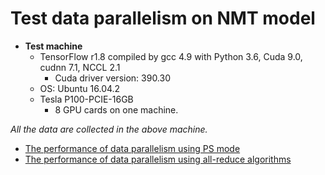 # Test data parallelism on NMT model

- **Test machine**
  - TensorFlow r1.8 compiled by gcc 4.9 with Python 3.6, Cuda 9.0, cudnn 7.1, NCCL 2.1
    - Cuda driver version: 390.30
  - OS: Ubuntu 16.04.2
  - Tesla P100-PCIE-16GB
    - 8 GPU cards on one machine.

*All the data are collected in the above machine.*

- [The performance of data parallelism using PS mode](docs/test_ps_mode.md)
- [The performance of data parallelism using all-reduce algorithms](docs/test_allreduce_algorithm.md)
